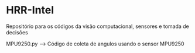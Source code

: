 # HRR-Intel
Repositório para os códigos da visão computacional, sensores e tomada de decisões

MPU9250.py --> Código de coleta de angulos usando o sensor MPU9250
